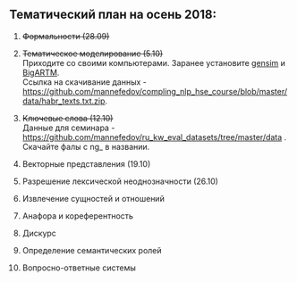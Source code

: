 ## Тематический план на осень 2018:

1. ~~Формальности (28.09)~~

2. ~~Тематическое моделирование (5.10)~~  
        Приходите со своими компьютерами. Заранее установите [gensim](https://github.com/RaRe-Technologies/gensim) и [BigARTM](https://github.com/bigartm/bigartm).  
        Ссылка на скачивание данных - <https://github.com/mannefedov/compling_nlp_hse_course/blob/master/data/habr_texts.txt.zip>.  

3. ~~Ключевые слова (12.10)~~  
        Данные для семинара - <https://github.com/mannefedov/ru_kw_eval_datasets/tree/master/data> . Скачайте фалы с ng_ в названии.

4.  Векторные представления (19.10)

5. Разрешение лексической неоднозначности (26.10)

6. Извлечение сущностей и отношений

7. Анафора и кореферентность

8. Дискурс

9. Определение семантических ролей

10. Вопросно-ответные системы

